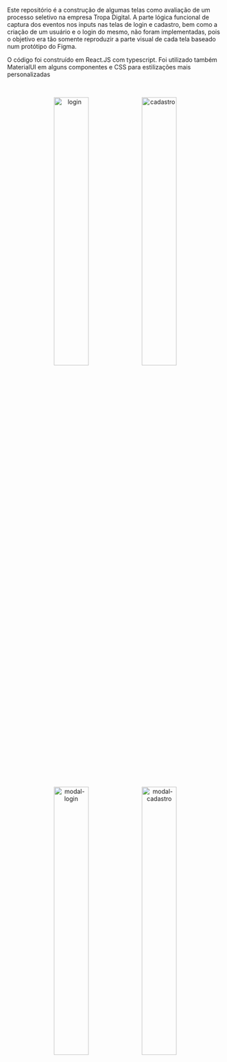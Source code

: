 <div>
 <p>
  Este repositório é a construção de algumas telas como avaliação de um processo seletivo na empresa Tropa Digital.
A parte lógica funcional de captura dos eventos nos inputs nas telas de login e cadastro, bem como a criação de um usuário e o login do mesmo, não foram implementadas, pois o objetivo era tão somente reproduzir a parte visual de cada tela baseado num protótipo do Figma.
 </p>
 <p>
  O código foi construído em React.JS com typescript. Foi utilizado também MaterialUI em alguns componentes e CSS para estilizações mais personalizadas
 </p>
</div>
 <br/>
<div align='center' style={display: 'flex', alignItems='center'}>
  <p float='center'>
    <img src="https://github.com/DiegoGLins/Teste_TropaDigital/assets/107010634/5a8e22b9-c052-47fc-b6f9-b992a4c54ddf" alt="login" width="40%" style={padding-right: 15px}>
    <img src="https://github.com/DiegoGLins/Teste_TropaDigital/assets/107010634/1213e4d2-6cc5-43b0-9a68-688e06a6c315" alt="cadastro" width="40%" heigth='80%'> 
  </p>
</div>

 <br/>
<div align='center' style={display: 'flex', alignItems='center'}>
  <p float='center'>
    <img src="https://github.com/DiegoGLins/Teste_TropaDigital/assets/107010634/b6c6df6d-a8f3-4c17-b3c5-1af6dd29b063" alt="modal-login" width="40%">
    <img src="https://github.com/DiegoGLins/Teste_TropaDigital/assets/107010634/437327e7-602d-4c5a-800d-df189264eeb2" alt="modal-cadastro" width="40%" heigth='80%'> 
  </p>
</div>
